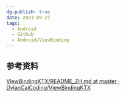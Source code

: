 ```yaml
---
dg-publish: true
date: 2023-09-27
tags:
  - Android
  - Github
  - Android/ViewBinding
---
```



## 参考资料
[ViewBindingKTX/README_ZH.md at master · DylanCaiCoding/ViewBindingKTX](https://github.com/DylanCaiCoding/ViewBindingKTX/blob/master/README_ZH.md)